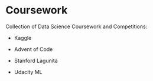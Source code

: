 # Coursework
Collection of Data Science Coursework and Competitions:

- Kaggle
- Advent of Code

- Stanford Lagunita
- Udacity ML
